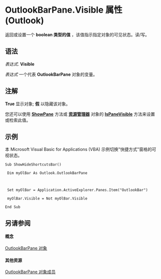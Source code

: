 
# OutlookBarPane.Visible 属性 (Outlook)

返回或设置一个 **boolean 类型的值** ，该值指示指定对象的可见状态。读/写。


## 语法

 _表达式_. **Visible**

 _表达式_ 一个代表 **OutlookBarPane** 对象的变量。


## 注解

 **True** 显示对象; **假** 以隐藏该对象。

您还可以使用 **[ShowPane](3d2c9dd5-b660-e160-36db-73c23f95a7a2.md)** 方法或 **[资源管理器](026591e5-049f-503a-4166-34e6dbc225fb.md)** 对象的 **[IsPaneVisible](d547978a-f6b4-06ea-2358-8b6a81230240.md)** 方法来设置或检索此值。


## 示例

本 Microsoft Visual Basic for Applications (VBA) 示例切换"快捷方式"窗格的可视状态。


```
Sub ShowHideShortcutsBar() 
 
 Dim myOlBar As Outlook.OutlookBarPane 
 
 
 
 Set myOlBar = Application.ActiveExplorer.Panes.Item("OutlookBar") 
 
 myOlBar.Visible = Not myOlBar.Visible 
 
End Sub
```


## 另请参阅


#### 概念


[OutlookBarPane 对象](f8e6aa05-7a66-64f2-5a6a-ea639b6bbc59.md)
#### 其他资源


[OutlookBarPane 对象成员](c5453689-853b-d247-6be7-8d1f839eded7.md)